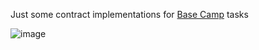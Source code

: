 Just some contract implementations for [Base Camp](https://docs.base.org/base-camp/docs/welcome/) tasks

![image](https://github.com/user-attachments/assets/b4fe1509-8f15-44b3-8ea2-d6f347cb9b48)

